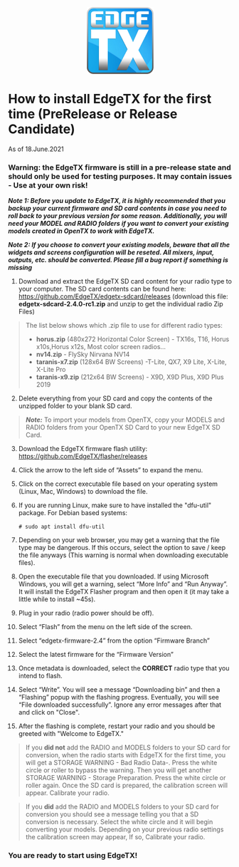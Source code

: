 <p align="center">
<a href="url"><img src="https://github.com/EdgeTX/edgetx.github.io/blob/master/images/edgetx-v2.png" align="center" height="150" width="150" ></a>

# How to install EdgeTX for the first time (PreRelease or Release Candidate)
As of 18.June.2021

### Warning: the EdgeTX firmware is still in a pre-release state and should only be used for testing purposes. It may contain issues - Use at your own risk!
_**Note 1: Before you update to EdgeTX, it is highly recommended that you backup your current firmware and SD card contents in case you need to roll back to your previous version for some reason. Additionally, you will need your MODEL and RADIO folders if you want to convert your existing models created in OpenTX to work with EdgeTX.**_
   
_**Note 2: If you choose to convert your existing models, beware that all the widgets and screens configuration will be reseted. All mixers, input, outputs, etc. should be converted. Please fill a bug report if something is missing**_

1. Download and extract the EdgeTX SD card content for your radio type to your computer. The SD card contents can be found here: https://github.com/EdgeTX/edgetx-sdcard/releases (download this file: **edgetx-sdcard-2.4.0-rc1.zip** and unzip to get the individual radio Zip Files)


> The list below shows which .zip file to use for different radio types:
> * **horus.zip** (480x272 Horizontal Color Screen) - TX16s, T16, Horus x10s,Horus x12s, Most color screen radios...
> * **nv14.zip** - FlySky Nirvana NV14
> * **taranis-x7.zip** (128x64 BW Screens) -T-Lite, QX7, X9 Lite, X-Lite, X-Lite Pro
> * **taranis-x9.zip** (212x64 BW Screens) - X9D, X9D Plus, X9D Plus 2019

2. Delete everything from your SD card and copy the contents of the unzipped folder to your blank SD card.

> _**Note:**_ To import your models from OpenTX, copy your MODELS and RADIO folders from your OpenTX SD Card to your new EdgeTX SD Card.

3. Download the EdgeTX firmware flash utility: https://github.com/EdgeTX/flasher/releases


4. Click the arrow to the left side of “Assets” to expand the menu.

5. Click on the correct executable file based on your operating system (Linux, Mac, Windows) to download the file.

6. If you are running Linux, make sure to have installed the "dfu-util" package.
   For Debian based systems:
   ```
   # sudo apt install dfu-util
   ```
7. Depending on your web browser, you may get a warning that the file type may be dangerous. If this occurs, select the option to save / keep the file 
   anyways (This warning is normal when downloading executable files). 

8. Open the executable file that you downloaded. If using Microsoft Windows, you will get a warning, select “More Info” and “Run Anyway”. It will install 
   the EdgeTX Flasher program and then open it (it may take a little while to install ~45s).

9. Plug in your radio (radio power should be off).

10. Select “Flash” from the menu on the left side of the screen.

11. Select “edgetx-firmware-2.4” from the option “Firmware Branch”

12. Select the latest firmware for the “Firmware Version”

13. Once metadata is downloaded, select the **CORRECT** radio type that you intend to flash.

14. Select “Write”.  You will see a message “Downloading bin” and then a “Flashing” popup with the flashing progress. Eventually, you will see “File downloaded successfully”. Ignore any error messages after that and click on "Close". 

15. After the flashing is complete, restart your radio and you should be greeted with "Welcome to EdgeTX."
 
> If you **did not** add the RADIO and MODELS folders to your SD card for conversion, when the radio starts with EdgeTX for the first time, you will get a STORAGE WARNING - Bad Radio Data-. Press the white circle or roller to bypass the warning. Then you will get another STORAGE WARNING - Storage Preparation. Press the white circle or roller again. Once the SD card is prepared, the calibration screen will appear. Calibrate your radio. 

> If you **did** add the RADIO and MODELS folders to your SD card for conversion you should see a message telling you that a SD conversion is necessary. Select the white circle and it will begin converting your models. Depending on your previous radio settings the calibration screen may appear, If so, Calibrate your radio.

### You are ready to start using EdgeTX!




